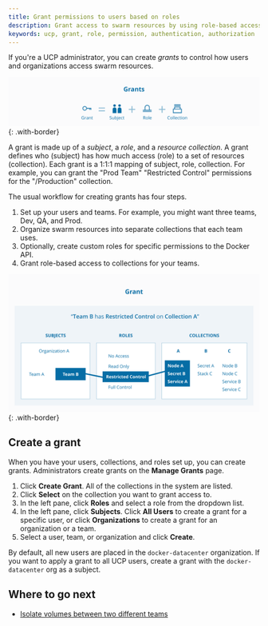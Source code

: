 ```yaml
---
title: Grant permissions to users based on roles
description: Grant access to swarm resources by using role-based access control.
keywords: ucp, grant, role, permission, authentication, authorization
---
```


If you're a UCP administrator, you can create *grants* to control how users 
and organizations access swarm resources.

![](../images/ucp-grant-model-0.svg){: .with-border}

A grant is made up of a *subject*, a *role*, and a *resource collection*.
A grant defines who (subject) has how much access (role) 
to a set of resources (collection). Each grant is a 1:1:1 mapping of 
subject, role, collection. For example, you can grant the "Prod Team" 
"Restricted Control" permissions for the "/Production" collection.

The usual workflow for creating grants has four steps.

1.  Set up your users and teams. For example, you might want three teams,
    Dev, QA, and Prod.
2.  Organize swarm resources into separate collections that each team uses.
3.  Optionally, create custom roles for specific permissions to the Docker API.
4.  Grant role-based access to collections for your teams.

![](../images/ucp-grant-model.svg){: .with-border}

## Create a grant

When you have your users, collections, and roles set up, you can create
grants. Administrators create grants on the **Manage Grants** page.

1.  Click **Create Grant**. All of the collections in the system are listed.
2.  Click **Select** on the collection you want to grant access to.
3.  In the left pane, click **Roles** and select a role from the dropdown list.
4.  In the left pane, click **Subjects**. Click **All Users** to create a grant
    for a specific user, or click **Organizations** to create a grant for an
    organization or a team.
5.  Select a user, team, or organization and click **Create**.

By default, all new users are placed in the `docker-datacenter` organization.
If you want to apply a grant to all UCP users, create a grant with the
`docker-datacenter` org as a subject.

## Where to go next

- [Isolate volumes between two different teams](isolate-volumes-between-teams.md)